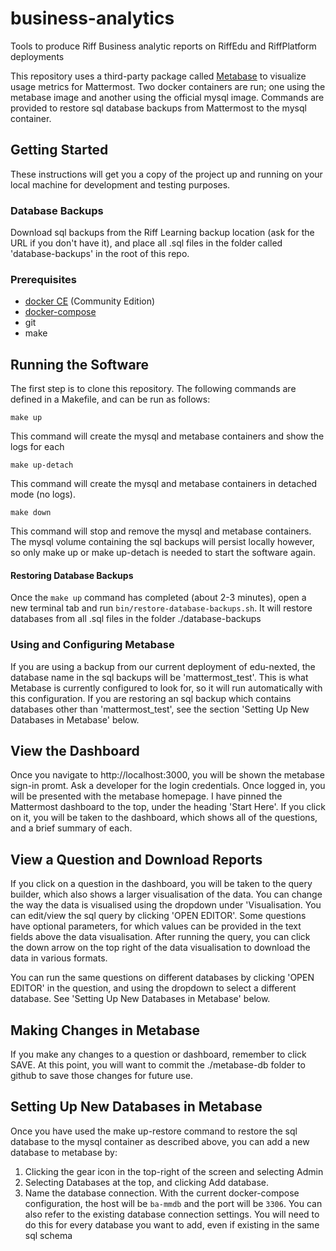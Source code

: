 # business-analytics
Tools to produce Riff Business analytic reports on RiffEdu and RiffPlatform deployments

This repository uses a third-party package called [Metabase][] to visualize usage metrics for Mattermost. Two docker containers are run; one using the metabase image and another using the
official mysql image. Commands are provided to restore sql database backups from Mattermost to the mysql container. 

## Getting Started

These instructions will get you a copy of the project up and running on your local machine for development and testing purposes.

### Database Backups

Download sql backups from the Riff Learning backup location (ask for the URL if you don't have it), and place all .sql files in the folder called 'database-backups' in the root of this repo.

### Prerequisites

- [docker CE][docker-install] (Community Edition)
- [docker-compose][docker-compose-install]
- git
- make


## Running the Software
The first step is to clone this repository. The following commands are defined in a Makefile, and can be run as follows:

```
make up
```
This command will create the mysql and metabase containers and show the logs for each

```
make up-detach
```
This command will create the mysql and metabase containers in detached mode (no logs).

```
make down
```
This command will stop and remove the mysql and metabase containers. The mysql volume containing the sql backups will 
persist locally however, so only make up or make up-detach is needed to start the software again.

#### Restoring Database Backups
Once the `make up` command has completed (about 2-3 minutes), open a new terminal tab and run `bin/restore-database-backups.sh`. It will restore databases from all .sql files in the folder ./database-backups

### Using and Configuring Metabase

If you are using a backup from our current deployment of edu-nexted, the database name in the sql backups 
will be 'mattermost_test'. This is what Metabase is currently configured to look for, so it will run automatically with this
configuration. If you are restoring an sql backup which contains databases other than 'mattermost_test', see the section 
'Setting Up New Databases in Metabase' below.

## View the Dashboard

Once you navigate to http://localhost:3000, you will be shown the metabase sign-in promt. Ask a developer for the login credentials. Once logged in, you will be presented with the metabase homepage. I have pinned the Mattermost dashboard to the 
top, under the heading 'Start Here'. If you click on it, you will be taken to the dashboard, which shows all of the 
questions, and a brief summary of each.

## View a Question and Download Reports

If you click on a question in the dashboard, you will be taken to the query builder, which also shows a larger 
visualisation of the data. You can change the way the data is visualised using the dropdown under 'Visualisation. You can 
edit/view the sql query by clicking 'OPEN EDITOR'. Some questions have optional parameters, for which values can
be provided in the text fields above the data visualisation. After running the query, you can click the down arrow on the top right of the data visualisation to download the data in various formats.

You can run the same questions on different databases by clicking 'OPEN EDITOR' in the question, and using 
the dropdown to select a different database. See 'Setting Up New Databases in Metabase' below.

## Making Changes in Metabase

If you make any changes to a question or dashboard, remember to click SAVE. At this point, you will want to commit the 
./metabase-db folder to github to save those changes for future use.

## Setting Up New Databases in Metabase

Once you have used the make up-restore command to restore the sql database to the mysql container
as described above, you can add a new database to metabase by:
  1. Clicking the gear icon in the top-right of the screen and selecting Admin
  2. Selecting Databases at the top, and clicking Add database.
  3. Name the database connection. With the current docker-compose configuration, the host will be `ba-mmdb` and the port will be `3306`. You can also refer to the existing database connection settings.
You will need to do this for every database you want to add, even if existing in the same sql schema


[Metabase]: <https://metabase.com/> "Metabase home"
[docker-install]: <https://docs.docker.com/install/> "Docker installation instructions"
[docker-compose-install]: <https://docs.docker.com/compose/install/> "docker-compose installation instructions"
